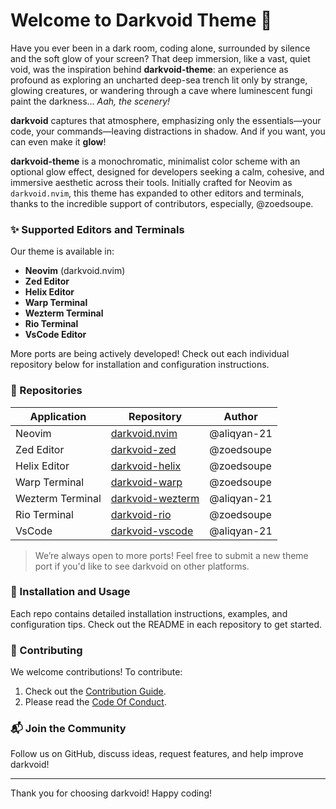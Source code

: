 # Welcome to Darkvoid Theme 🌌

Have you ever been in a dark room, coding alone, surrounded by silence and the soft glow of your screen? That deep immersion, like a vast, quiet void, was the inspiration behind **darkvoid-theme**: an experience as profound as exploring an uncharted deep-sea trench lit only by strange, glowing creatures, or wandering through a cave where luminescent fungi paint the darkness... _Aah, the scenery!_

**darkvoid** captures that atmosphere, emphasizing only the essentials—your code, your commands—leaving distractions in shadow. And if you want, you can even make it **glow**!

**darkvoid-theme** is a monochromatic, minimalist color scheme with an optional glow effect, designed for developers seeking a calm, cohesive, and immersive aesthetic across their tools. Initially crafted for Neovim as `darkvoid.nvim`, this theme has expanded to other editors and terminals, thanks to the incredible support of contributors, especially, @zoedsoupe.

### ✨ Supported Editors and Terminals

Our theme is available in:

- **Neovim** (darkvoid.nvim)
- **Zed Editor**
- **Helix Editor**
- **Warp Terminal**
- **Wezterm Terminal**
- **Rio Terminal**
- **VsCode Editor**

More ports are being actively developed! Check out each individual repository below for installation and configuration instructions.

### 📌 Repositories

| Application      | Repository                                                       | Author      |
| ---------------- | ---------------------------------------------------------------- | ----------- |
| Neovim           | [darkvoid.nvim](https://github.com/darkvoid-theme/darkvoid.nvim) | @aliqyan-21 |
| Zed Editor       | [darkvoid-zed](https://github.com/darkvoid-theme/zed)            | @zoedsoupe  |
| Helix Editor     | [darkvoid-helix](https://github.com/darkvoid-theme/helix)        | @zoedsoupe  |
| Warp Terminal    | [darkvoid-warp](https://github.com/darkvoid-theme/warp)          | @zoedsoupe  |
| Wezterm Terminal | [darkvoid-wezterm](https://github.com/darkvoid-theme/wezterm)    | @aliqyan-21 |
| Rio Terminal     | [darkvoid-rio](https://github.com/darkvoid-theme/rio)            | @zoedsoupe  |
| VsCode           | [darkvoid-vscode](https://github.com/darkvoid-theme/vscode)      | @aliqyan-21 |

> We’re always open to more ports! Feel free to submit a new theme port if you'd like to see darkvoid on other platforms.

### 🔧 Installation and Usage

Each repo contains detailed installation instructions, examples, and configuration tips. Check out the README in each repository to get started.

### 🤝 Contributing

We welcome contributions! To contribute:

1. Check out the [Contribution Guide](../contributing.md).
2. Please read the [Code Of Conduct](../code_of_conduct.md).

### 📬 Join the Community

Follow us on GitHub, discuss ideas, request features, and help improve darkvoid!

---

Thank you for choosing darkvoid! Happy coding!

